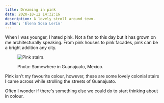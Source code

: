 ```yaml
---
title: Dreaming in pink
date: 2020-10-12 14:32:16
description: A lovely stroll around town.
author: 'Elena Sosa Lerín'
---
```

When I was younger, I hated pink. Not a fan to this day but it has grown on me architecturally speaking. From pink houses to pink facades, pink can be a bright addition any city.

<figure>
    <img data-src="/img/portfolio-pink-stairs-guanajuato-2014.jpg" loading="lazy" alt="Pink stairs." class="lazyload">
    <figcaption>
    <p><span class="thick">Photo:</span> Somewhere in Guanajuato, Mexico.</p>
    </figcaption>
</figure>

Pink isn't my favourite colour, however, these are some lovely colonial stairs I came across while strolling the streets of Guanajuato. 

Often I wonder if there's something else we could do to start thinking about in colour.




